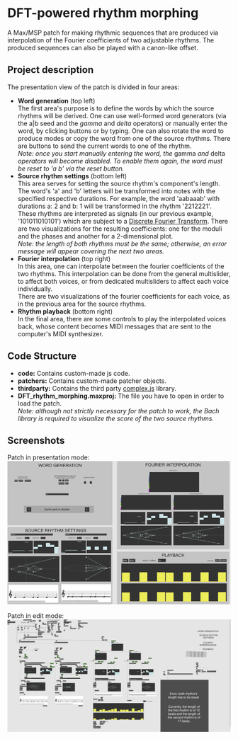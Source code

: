# DFT-powered rhythm morphing
A Max/MSP patch for making rhythmic sequences that are produced via interpolation of the Fourier coefficients of two adjustable rhythms. The produced sequences can also be played with a canon-like offset.


## Project description
The presentation view of the patch is divided in four areas:
 - **Word generation** (top left)  
   The first area's purpose is to define the words by which the source rhythms will be derived. One can use well-formed word generators (via the a|b seed and the *gamma* and *delta* operators) or manually enter the word, by clicking buttons or by typing. One can also rotate the word to produce modes or copy the word from one of the source rhythms. There are buttons to send the current words to one of the rhythm.  
   *Note: once you start manually entering the word, the* gamma *and* delta *operators will become disabled. To enable them again, the word must be reset to 'a b' via the reset button.*
 - **Source rhythm settings** (bottom left)  
   This area serves for setting the source rhythm's component's length. The word's 'a' and 'b' letters will be transformed into notes with the specified respective durations. For example, the word 'aabaaab' with durations a: 2 and b: 1 will be transformed in the rhythm '2212221'.  
   These rhythms are interpreted as signals (in our previous example, '101011010101') which are subject to a [Discrete Fourier Transform](https://en.wikipedia.org/wiki/Discrete_Fourier_transform). There are two visualizations for the resulting coefficients: one for the moduli and the phases and another for a 2-dimensional plot.  
   *Note: the length of both rhythms must be the same; otherwise, an error message will appear covering the next two areas.*
 - **Fourier interpolation** (top right)  
   In this area, one can interpolate between the fourier coefficients of the two rhythms. This interpolation can be done from the general multislider, to affect both voices, or from dedicated multisliders to affect each voice individually.  
   There are two visualizations of the fourier coefficients for each voice, as in the previous area for the source rhythms.
 - **Rhythm playback** (bottom right)  
   In the final area, there are some controls to play the interpolated voices back, whose content becomes MIDI messages that are sent to the computer's MIDI synthesizer.


## Code Structure
 - **code:** Contains custom-made js code.
 - **patchers:** Contains custom-made patcher objects.
 - **thirdparty:** Contains the third party [complex.js](https://github.com/infusion/Complex.js) library.
 - **DFT_rhythm_morphing.maxproj:** The file you have to open in order to load the patch.  
 *Note: although not strictly necessary for the patch to work, the Bach library is required to visualize the score of the two source rhythms.*
 
 
## Screenshots
Patch in presentation mode:
![Patch in presentation mode](/screenshots/patch_presentation_mode.png)

Patch in edit mode:
![Patch in patching mode](/screenshots/patch_patching_mode.png)